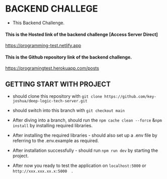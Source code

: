 # BACKEND CHALLEGE

- This Backend Challenge.

#### This is the Hosted link of the backend challenge [Access Server Direct]

https://programming-test.netlify.app

#### This is the Github repository link of the backend challenge.

https://programingtest.herokuapp.com/posts


## GETTING START WITH PROJECT

- should clone this repository with ```git clone https://github.com/key-joshua/deep-logic-tech-server.git```
- should switch into this branch with ```git checkout main```

- After diving into a branch, should run the ```npm cache clean --force``` &```npm install``` by installing required libraries.
- After installing the required libraries - should also set up a .env file by referring to the .env.example as required.

- After installation successfully - should run ```npm run dev``` by starting the project.
- After now you ready to test the application on ```localhost:5000``` or ```http://xxx.xxx.xx.x:5000  ```.
